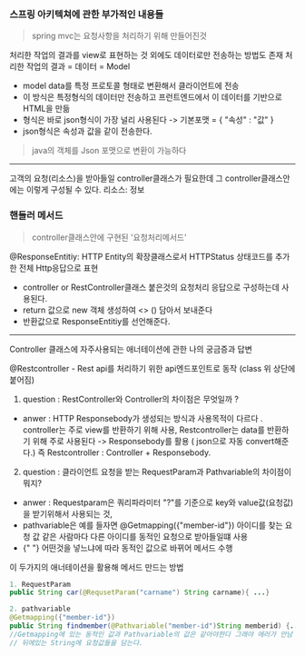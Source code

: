 ### 스프링 아키텍쳐에 관한 부가적인 내용들 

> spring mvc는 요청사항을 처리하기 위해 만들어진것 

처리한 작업의 결과를 view로 표현하는 것 외에도 데이터로만 전송하는 방법도 존재 
처리한 작업의 결과 = 데이터 = Model 

- model data를 특정 프로토콜 형태로 변환해서 클라이언트에 전송
- 이 방식은 특정형식의 데이터만 전송하고 프런트엔드에서 이 데이터를 기반으로 HTML을 만듦
- 형식은 바로 json형식이 가장 널리 사용된다 -> 기본포맷 = { "속성" : "값" }
- json형식은 속성과 값을 같이 전송한다. 

> java의 객체를 Json 포맷으로 변환이 가능하다 


-------------
고객의 요청(리소스)을 받아들일 controller클래스가 필요한데 그 controller클래스안에는 이렇게 구성될 수 있다.
리소스: 정보

### 핸들러 메서드 
> controller클래스안에 구현된 '요청처리메서드' 

@ResponseEntitiy: HTTP Entity의 확장클래스로서 HTTPStatus 상태코드를 추가한 전체 Http응답으로 표현
- controller or RestController클래스 붙은것의 요청처리 응답으로 구성하는데 사용된다.
- return 값으로 new 객체 생성하여 <> () 담아서 보내준다
- 반환값으로 ResponseEntitiy를 선언해준다.




-----------
Controller 클래스에 자주사용되는 애너테이션에 관한 나의 궁금증과 답변 

@Restcontroller - Rest api를 처리하기 위한 api엔드포인트로 동작 (class 위 상단에 붙어짐)

1. question : RestController와 Controller의 차이점은 무엇일까 ?
- anwer : HTTP Responsebody가 생성되는 방식과 사용목적이 다르다 . controller는 주로 view를 반환하기 위해 사용,
Restcontroller는 data를 반환하기 위해 주로 사용된다 -> Responsebody를 활용 ( json으로 자동 convert해준다.)
즉 Restcontroller : Controller + Responsebody.


2. question : 클라이언트 요청을 받는 RequestParam과 Pathvariable의 차이점이 뭐지?
- anwer : Requestparam은 쿼리파라미터 "?"를 기준으로 key와 value값(요청값)을 받기위해서 사용되는 것,
- pathvariable은 예를 들자면 @Getmapping({"member-id"}) 아이디를 찾는 요청 값 같은 사람마다 다른 아이디를 동적인 요청으로 받아들일떄 사용 
- {"  "} 어떤것을 넣느냐에 따라 동적인 값으로 바뀌어 메서드 수행

이 두가지의 애너테이션을 활용해 메서드 만드는 방법 
```java
1. RequestParam
public String car(@RequsetParam("carname") String carname){ ...}

2. pathvariable 
@Getmapping({"member-id"})
public String findmember(@Pathvariable("member-id")String memberid) {...}
//Getmapping에 있는 동적인 값과 Pathvariable의 값은 같아야한다 그래야 에러가 안남  
// 뒤에있는 String에 요청값들을 담는다.
```



